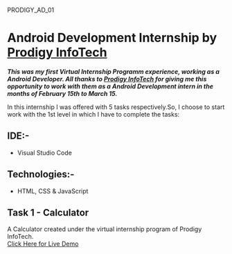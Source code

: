  PRODIGY_AD_01

# Android Development Internship by [Prodigy InfoTech](https://prodigyinfotech.com)

**_This was my first Virtual Internship Programm experience, working as a Android Developer. All thanks to [Prodigy InfoTech](https://prodigyinfotech.com) for giving me this opportunity to work with them as a Android Development intern in the months of February 15th to March 15._**

In this internship I was offered with 5 tasks respectively.So, I choose to start work with the 1st level in which I have to complete the tasks:

## IDE:-

- Visual Studio Code

## Technologies:-

- HTML, CSS & JavaScript

## Task 1 - Calculator

A Calculator created under the virtual internship program of Prodigy InfoTech.<br>
[Click Here for Live Demo](https://kishhore06.github.io/PRODIGY_AD_01/)
